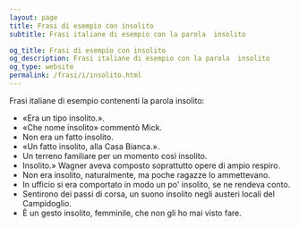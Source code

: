 ```yaml
---
layout: page
title: Frasi di esempio con insolito 
subtitle: Frasi italiane di esempio con la parola  insolito

og_title: Frasi di esempio con insolito 
og_description: Frasi italiane di esempio con la parola  insolito
og_type: website
permalink: /frasi/i/insolito.html
---
```


Frasi italiane di esempio contenenti la parola insolito:


- «Era un tipo insolito.».
- «Che nome insolito» commentò Mick.
- Non era un fatto insolito.
- «Un fatto insolito, alla Casa Bianca.».
- Un terreno familiare per un momento così insolito.
- Insolito.» Wagner aveva composto soprattutto opere di ampio respiro.
- Non era insolito, naturalmente, ma poche ragazze lo ammettevano.
- In ufficio si era comportato in modo un po' insolito, se ne rendeva conto.
- Sentirono dei passi di corsa, un suono insolito negli austeri locali del Campidoglio.
- È un gesto insolito, femminile, che non gli ho mai visto fare.
